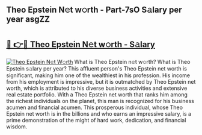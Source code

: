 ## Theo Epstein N𝚎t w𝚘rth - Part-7sO S𝚊lary per year asgZZ

# <h2><a href="http://gc0oer.nevu.top/?p=Theo+Epstein">🔗 👉🔴 Theo Epstein N𝚎t w𝚘rth - S𝚊lary</a></h2>

[![Theo Epstein N𝚎t W𝚘rth](https://i.imgur.com/Oavwk0R.jpeg)](http://gc0oer.nevu.top/?p=Theo+Epstein)
What is Theo Epstein n𝚎t w𝚘rth? What is Theo Epstein s𝚊lary per year?
This affluent person's Theo Epstein net worth is significant, making him one of the wealthiest in his profession. His income from his employment is impressive, but it is outmatched by Theo Epstein net worth, which is attributed to his diverse business activities and extensive real estate portfolio. With a Theo Epstein net worth that ranks him among the richest individuals on the planet, this man is recognized for his business acumen and financial acumen. This prosperous individual, whose Theo Epstein net worth is in the billions and who earns an impressive salary, is a prime demonstration of the might of hard work, dedication, and financial wisdom.
